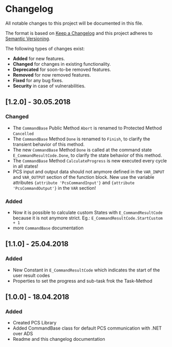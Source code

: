 # Changelog
All notable changes to this project will be documented in this file.

The format is based on [Keep a Changelog](http://keepachangelog.com/en/1.0.0/)
and this project adheres to [Semantic Versioning](http://semver.org/spec/v2.0.0.html).

The following types of changes exist:
- **Added** for new features.
- **Changed** for changes in existing functionality.
- **Deprecated** for soon-to-be removed features.
- **Removed** for now removed features.
- **Fixed** for any bug fixes.
- **Security** in case of vulnerabilities.

## [1.2.0] - 30.05.2018
### Changed
- The `CommandBase` Public Method `Abort` is renamed to Protected Method `Cancelled`
- The `CommandBase` Method `Done` is renamed to `Finish`, to clarify the transient behavior of this method.
- The new `CommandBase` Method `Done` is called at the command state `E_CommandResultCode.Done`, to clarify the state behavior of this method.
- The `CommandBase` Method `CalculateProgress` is new executed every cycle in all states!
- PCS input and output data should not anymore defined in the `VAR_INPUT` and `VAR_OUTPUT` section of the function block. New use the variable attributes `{attribute 'PcsCommandInput'}` and `{attribute 'PcsCommandOutput'}` in the `VAR` section!

### Added
- Now it is possible to calculate custom States with `E_CommandResultCode` because it is not anymore strict. Eg.: `E_CommandResultCode.StartCustom + 1`
- more `CommandBase` documentation

## [1.1.0] - 25.04.2018
### Added
- New Constant in `E_CommandResultCode` which indicates the start of the user result codes
- Properties to set the progress and sub-task frok the Task-Method

## [1.0.0] - 18.04.2018
### Added
- Created PCS Library
- Added CommandBase class for default PCS communication with .NET over ADS
- Readme and this changelog documentation
